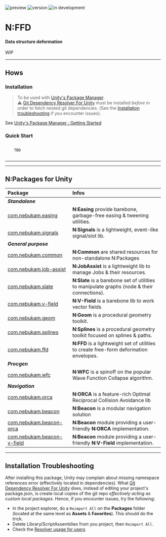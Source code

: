 ![preview](https://img.shields.io/badge/-preview-orange.svg)
![version](https://img.shields.io/badge/dynamic/json?color=blue&label=version&query=version&url=https%3A%2F%2Fraw.githubusercontent.com%2FNebukam%2Fcom.nebukam.ffd%2Fmaster%2Fpackage.json)
![in development](https://img.shields.io/badge/license-MIT-black.svg)

# N:FFD
#### Data structure deformation

WIP

---
## Hows

### Installation
> To be used with [Unity's Package Manager](https://docs.unity3d.com/Manual/upm-ui-giturl.html).  
> ⚠ [Git Dependency Resolver For Unity](https://github.com/mob-sakai/GitDependencyResolverForUnity) must be installed *before* in order to fetch nested git dependencies. (See the [Installation troubleshooting](#installation-troubleshooting) if you encounter issues).  

See [Unity's Package Manager : Getting Started](https://docs.unity3d.com/Manual/upm-parts.html)


### Quick Start

```CSharp

    TBD
    

```

---
---
## N:Packages for Unity

| Package | Infos |
| :---| :---|
|**_Standalone_**|
|[com.nebukam.easing](https://github.com/Nebukam/com.nebukam.easing.git)|**N:Easing** provide barebone, garbage-free easing & tweening utilities.|
|[com.nebukam.signals](https://github.com/Nebukam/com.nebukam.signals.git)|**N:Signals** is a lightweight, event-like signal/slot lib.|
|**_General purpose_**|
|[com.nebukam.common](https://github.com/Nebukam/com.nebukam.common.git)|**N:Common** are shared resources for non-standalone N:Packages|
|[com.nebukam.job-assist](https://github.com/Nebukam/com.nebukam.job-assist.git)|**N:JobAssist** is a lightweight lib to manage Jobs & their resources.|
|[com.nebukam.slate](https://github.com/Nebukam/com.nebukam.slate.git)|**N:Slate** is a barebone set of utilities to manipulate graphs (node & their connections).|
|[com.nebukam.v-field](https://github.com/Nebukam/com.nebukam.v-field.git)|**N:V-Field** is a barebone lib to work vector fields|
|[com.nebukam.geom](https://github.com/Nebukam/com.nebukam.geom.git)|**N:Geom** is a procedural geometry toolkit.|
|[com.nebukam.splines](https://github.com/Nebukam/com.nebukam.splines.git)|**N:Splines** is a procedural geometry toolkit focused on splines & paths.|
|[com.nebukam.ffd](https://github.com/Nebukam/com.nebukam.ffd.git)|**N:FFD** is a lightweight set of utilities to create free-form deformation envelopes.|
|**_Procgen_**|
|[com.nebukam.wfc](https://github.com/Nebukam/com.nebukam.wfc.git)|**N:WFC** is a spinoff on the popular Wave Function Collapse algorithm.|
|**_Navigation_**|
|[com.nebukam.orca](https://github.com/Nebukam/com.nebukam.orca.git)|**N:ORCA** is a feature-rich Optimal Reciprocal Collision Avoidance lib|
|[com.nebukam.beacon](https://github.com/Nebukam/com.nebukam.beacon.git)|**N:Beacon** is a modular navigation solution|
|[com.nebukam.beacon-orca](https://github.com/Nebukam/com.nebukam.beacon-orca.git)|**N:Beacon** module providing a user-friendly **N:ORCA** implementation.|
|[com.nebukam.beacon-v-field](https://github.com/Nebukam/com.nebukam.beacon-v-field.git)|**N:Beacon** module providing a user-friendly **N:V-Field** implementation.|

---
## Installation Troubleshooting

After installing this package, Unity may complain about missing namespace references error (effectively located in dependencies). What [Git Dependency Resolver For Unity](https://github.com/mob-sakai/GitDependencyResolverForUnity) does, instead of editing your project's package.json, is create local copies of the git repo *effectively acting as custom local packages*.
Hence, if you encounter issues, try the following:
- In the project explorer, do a ```Reimport All``` on the **Packages** folder (located at the same level as **Assets** & **Favorites**). This should do the trick.
- Delete Library/ScriptAssemblies from you project, then ```Reimport All```.
- Check the [Resolver usage for users](https://github.com/mob-sakai/GitDependencyResolverForUnity#usage)